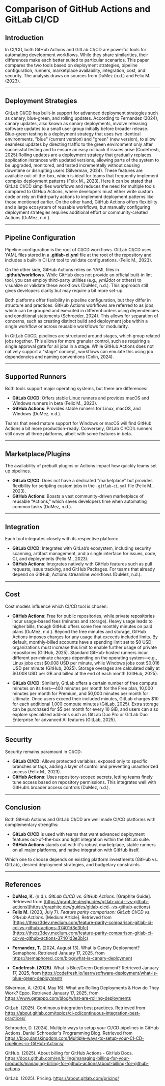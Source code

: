 # Comparison of GitHub Actions and GitLab CI/CD

## Introduction
In CI/CD, both GitHub Actions and GitLab CI/CD are powerful tools for automating development workflows. 
While they share similarities, their differences make each better suited to particular scenarios. 
This paper compares the two tools based on deployment strategies, pipeline configuration, runners, marketplace availability, integration, cost, and security. 
The analysis draws on sources from DuMez (n.d.) and Felix M. (2023).


---

## Deployment Strategies
GitLab CI/CD has built-in support for advanced deployment strategies such as canary, blue-green, and rolling updates. According to Fernandez (2024), canary updates, also known as canary deployments, involve releasing software updates to a small user group initially before broader release. Blue-green testing is a deployment strategy that uses two identical environments, "blue" (current version) and "green" (new version), to allow seamless updates by directing traffic to the green environment only after successful testing and to ensure an easy rollback if issues arise (Codefresh, 2025).Rolling updates are a deployment strategy that gradually replaces application instances with updated versions, allowing parts of the system to be upgraded, monitored, and tested incrementally without causing downtime or disrupting users (Silverman, 2024).
These features are available out-of-the-box, which is ideal for teams that frequently implement complex deployment patterns (Felix M., 2023). Here it can  be stated that GitLab CI/CD simplifies workflows and reduces the need for multiple tools compared to GitHub Actions, where developers must either write custom code or rely on third-party actions to implement deployment patterns like those mentioned earlier.
On the other hand, GitHub Actions offers flexibility and a large ecosystem of reusable workflows, but manually configuring deployment strategies requires additional effort or community-created Actions (DuMez, n.d.).


---

## Pipeline Configuration
Pipeline configuration is the root of CI/CD workflows. GitLab CI/CD uses YAML files stored in a **.gitlab-ci.yml** file at the root of the repository and includes a built-in CI Lint tool to validate configurations. (Felix M., 2023).

On the other side, GitHub Actions relies on YAML files in **.github/workflows**. While GitHub does not provide an official built-in lint tool, you can employ third-party utilities (e.g., *yml2dot* or others) to visualize or validate these workflows (DuMez, n.d.). 
This approach still gives developers clarity but may require a bit more set-up.

Both platforms offer flexibility in pipeline configuration, but they differ in structure and practices. GitHub Actions workflows are referred to as jobs, which can be grouped and executed in different orders using dependencies and conditional statements (Schroeder, 2024). This allows for separation of concerns, such as creating distinct build and deployment jobs within a single workflow or across reusable workflows for modularity.

In GitLab CI/CD, pipelines are structured around stages, which group related jobs together. This allows for more granular control, such as requiring a single approval gate for all jobs in a stage. While GitHub Actions does not natively support a "stage" concept, workflows can emulate this using job dependencies and naming conventions (Colin, 2024).

---

## Supported Runners
Both tools support major operating systems, but there are differences:

- **GitLab CI/CD**: Offers stable Linux runners and provides macOS and Windows runners in beta (Felix M., 2023).  
- **GitHub Actions**: Provides stable runners for Linux, macOS, and Windows (DuMez, n.d.).

Teams that need mature support for Windows or macOS will find GitHub Actions a bit more production-ready. Conversely, GitLab CI/CD’s runners still cover all three platforms, albeit with some features in beta.

---

## Marketplace/Plugins
The availability of prebuilt plugins or Actions impact how quickly teams set up pipelines.

- **GitLab CI/CD**: Does not have a dedicated “marketplace” but provides flexibility for scripting custom jobs in the `.gitlab-ci.yml` file (Felix M., 2023).  
- **GitHub Actions**: Boasts a vast community-driven marketplace of reusable “Actions,” which saves developers time when automating common tasks (DuMez, n.d.).

---

## Integration
Each tool integrates closely with its respective platform:

- **GitLab CI/CD**: Integrates  with GitLab’s ecosystem, including security scanning, artifact management, and a single interface for issues, code, CI, and deployments (Felix M., 2023).  
- **GitHub Actions**: Integrates natively with GitHub features such as pull requests, issue tracking, and GitHub Packages. For teams that already depend on GitHub, Actions streamline workflows (DuMez, n.d.).

---

## Cost
Cost models influence which CI/CD tool is chosen:

- **GitHub Actions**: Free for public repositories, while private repositories incur usage-based fees (minutes and storage). Heavy usage leads to higher bills, though GitHub offers some free monthly minutes on paid plans (DuMez, n.d.). Beyond the free minutes and storage, GitHub Actions imposes charges for any usage that exceeds included limits. By default, monthly-billed accounts have a spending limit set to $0 USD; organizations must increase this limit to enable further usage of private repositories (GitHub, 2025). Standard GitHub-hosted runners incur different per-minute charges depending on the operating system—e.g., Linux jobs cost $0.008 USD per minute, while Windows jobs cost $0.016 USD per minute (GitHub, 2025). Storage overages are calculated daily at $0.008 USD per GB and billed at the end of each month (GitHub, 2025).

- **GitLab CI/CD**: Similarly, GitLab offers a certain number of free compute minutes on its tiers—400 minutes per month for the Free plan, 10,000 minutes per month for Premium, and 50,000 minutes per month for Ultimate. Once users exceed their included minutes, GitLab charges $10 for each additional 1,000 compute minutes (GitLab, 2025). Extra storage can be purchased for $5 per month for every 10 GiB, and users can also explore specialized add-ons such as GitLab Duo Pro or GitLab Duo Enterprise for advanced AI features (GitLab, 2025).  

---

## Security
Security remains paramount in CI/CD:

- **GitLab CI/CD**: Allows protected variables, exposed only to specific branches or tags, adding a layer of control and preventing unauthorized access (Felix M., 2023).  
- **GitHub Actions**: Uses repository-scoped secrets, letting teams finely tune access based on repository permissions. This integrates well with GitHub’s broader access controls (DuMez, n.d.).

---

## Conclusion
Both GitHub Actions and GitLab CI/CD are well made CI/CD platforms with complementary strengths:

- **GitLab CI/CD** is used with teams that want advanced deployment features out-of-the-box and tight integration within the GitLab suite.  
- **GitHub Actions** stands out with it's robust marketplace, stable runners on all major platforms, and native integration with GitHub itself.

Which one to choose depends on existing platform investments (GitHub vs. GitLab), desired deployment strategies, and budgetary constraints.

---

## References
- **DuMez, K.** (n.d.). *GitLab CI/CD vs. GitHub Actions.* [Graphite Guide]. Retrieved from [https://graphite.dev/guides/gitlab-cicd--vs-github-actions](https://graphite.dev/guides/gitlab-cicd--vs-github-actions)  
- **Felix M.** (2023, July 7). *Feature parity comparison: GitLab CI/CD vs. GitHub Actions.* [Medium Article]. Retrieved from [https://thexz3dev.medium.com/feature-parity-comparison-gitlab-ci-cd-vs-github-actions-37401d3e3b1c](https://thexz3dev.medium.com/feature-parity-comparison-gitlab-ci-cd-vs-github-actions-37401d3e3b1c)


* **Fernandez, T.** (2024, August 13). What is Canary Deployment? Semaphore. Retrieved January 17, 2025, from https://semaphoreci.com/blog/what-is-canary-deployment


* **Codefresh. (2025).** What is Blue/Green Deployment? Retrieved January 17, 2025, from https://codefresh.io/learn/software-deployment/what-is-blue-green-deployment/



Silverman, A. (2024, May 16). What are Rolling Deployments & How do They Work? Eppo. Retrieved January 17, 2025, from https://www.geteppo.com/blog/what-are-rolling-deployments


GitLab. (2025). Continuous integration best practices. Retrieved from https://about.gitlab.com/topics/ci-cd/continuous-integration-best-practices/

Schroeder, D. (2024). Multiple ways to setup your CI/CD pipelines in GitHub Actions. Daniel Schroeder's Programming Blog. Retrieved from https://blog.danskingdom.com/Multiple-ways-to-setup-your-CI-CD-pipelines-in-GitHub-Actions/


GitHub. (2025). About billing for GitHub Actions - GitHub Docs. https://docs.github.com/en/billing/managing-billing-for-your-products/managing-billing-for-github-actions/about-billing-for-github-actions

GitLab. (2025). Pricing. https://about.gitlab.com/pricing/